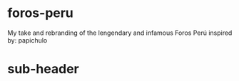 # foros-peru
My take and rebranding of the lengendary and infamous Foros Perú
inspired by: papichulo

# sub-header


